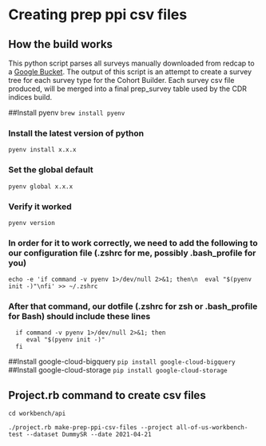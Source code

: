 # Creating prep ppi csv files

## How the build works
This python script parses all surveys manually downloaded from redcap to a 
[Google Bucket](https://console.cloud.google.com/storage/browser/all-of-us-workbench-private-cloudsql/cb_prep_tables/redcap;tab=objects?organizationId=394551486437&project=all-of-us-workbench-test&prefix=&forceOnObjectsSortingFiltering=false). 
The output of this script is an attempt to create a survey tree for each survey type for the Cohort Builder. Each survey csv file produced,
will be merged into a final prep_survey table used by the CDR indices build. 

##Install pyenv
`brew install pyenv`
### Install the latest version of python
`pyenv install x.x.x`
### Set the global default
`pyenv global x.x.x`
### Verify it worked
`pyenv version`
### In order for it to work correctly, we need to add the following to our configuration file (.zshrc for me, possibly .bash_profile for you)
`echo -e 'if command -v pyenv 1>/dev/null 2>&1; then\n  eval "$(pyenv init -)"\nfi' >> ~/.zshrc`
### After that command, our dotfile (.zshrc for zsh or .bash_profile for Bash) should include these lines
 ```shell script
   if command -v pyenv 1>/dev/null 2>&1; then
      eval "$(pyenv init -)"
   fi
 ```
##Install google-cloud-bigquery
`pip install google-cloud-bigquery`
##Install google-cloud-storage
`pip install google-cloud-storage`

## Project.rb command to create csv files

`cd workbench/api`

`./project.rb make-prep-ppi-csv-files --project all-of-us-workbench-test --dataset DummySR --date 2021-04-21`